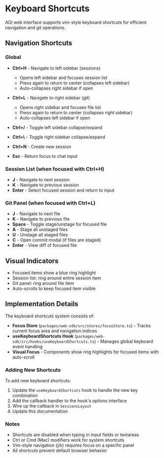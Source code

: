 # Keyboard Shortcuts

AGI web interface supports vim-style keyboard shortcuts for efficient navigation and git operations.

## Navigation Shortcuts

### Global

- **Ctrl+H** - Navigate to left sidebar (sessions)
  - Opens left sidebar and focuses session list
  - Press again to return to center (collapses left sidebar)
  - Auto-collapses right sidebar if open

- **Ctrl+L** - Navigate to right sidebar (git)
  - Opens right sidebar and focuses file list
  - Press again to return to center (collapses right sidebar)
  - Auto-collapses left sidebar if open

- **Ctrl+/** - Toggle left sidebar collapse/expand

- **Ctrl+\\** - Toggle right sidebar collapse/expand

- **Ctrl+N** - Create new session

- **Esc** - Return focus to chat input

### Session List (when focused with Ctrl+H)

- **J** - Navigate to next session
- **K** - Navigate to previous session
- **Enter** - Select focused session and return to input

### Git Panel (when focused with Ctrl+L)

- **J** - Navigate to next file
- **K** - Navigate to previous file
- **Space** - Toggle stage/unstage for focused file
- **A** - Stage all unstaged files
- **U** - Unstage all staged files
- **C** - Open commit modal (if files are staged)
- **Enter** - View diff of focused file

## Visual Indicators

- Focused items show a blue ring highlight
- Session list: ring around entire session item
- Git panel: ring around file item
- Auto-scrolls to keep focused item visible

## Implementation Details

The keyboard shortcuts system consists of:

- **Focus Store** (`packages/web-sdk/src/stores/focusStore.ts`) - Tracks current focus area and navigation indices
- **useKeyboardShortcuts Hook** (`packages/web-sdk/src/hooks/useKeyboardShortcuts.ts`) - Manages global keyboard event handling
- **Visual Focus** - Components show ring highlights for focused items with auto-scroll

### Adding New Shortcuts

To add new keyboard shortcuts:

1. Update the `useKeyboardShortcuts` hook to handle the new key combination
2. Add the callback handler to the hook's options interface
3. Wire up the callback in `SessionsLayout`
4. Update this documentation

### Notes

- Shortcuts are disabled when typing in input fields or textareas
- Ctrl or Cmd (Mac) modifiers work for system shortcuts
- Vim-style navigation (j/k) requires focus on a specific panel
- All shortcuts prevent default browser behavior
